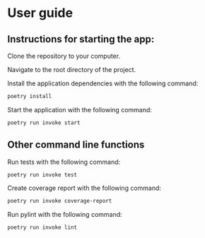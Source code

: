 # User guide

## Instructions for starting the app:

Clone the repository to your computer.

Navigate to the root directory of the project.

Install the application dependencies with the following command:

```bash
poetry install
```

Start the application with the following command:

```bash
poetry run invoke start
```

## Other command line functions

Run tests with the following command:

```bash
poetry run invoke test
```

Create coverage report with the following command:

```bash
poetry run invoke coverage-report
```

Run pylint with the following command:

```bash
poetry run invoke lint
```